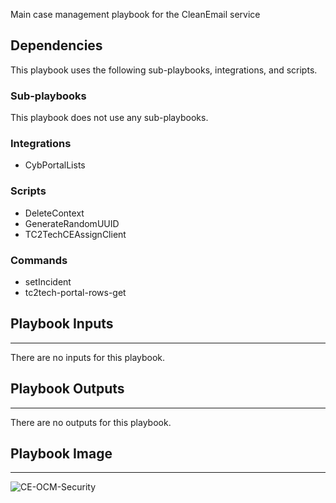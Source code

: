 Main case management playbook for the CleanEmail service

## Dependencies
This playbook uses the following sub-playbooks, integrations, and scripts.

### Sub-playbooks
This playbook does not use any sub-playbooks.

### Integrations
* CybPortalLists

### Scripts
* DeleteContext
* GenerateRandomUUID
* TC2TechCEAssignClient

### Commands
* setIncident
* tc2tech-portal-rows-get

## Playbook Inputs
---
There are no inputs for this playbook.

## Playbook Outputs
---
There are no outputs for this playbook.

## Playbook Image
---
![CE-OCM-Security](../doc_files/CE-OCM-Security.png)